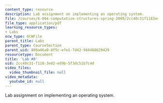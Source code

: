 ```yaml
---
content_type: resource
description: Lab assignment on implementing an operating system.
file: /courses/6-004-computation-structures-spring-2009/2cc40c31f1183ed2ed9b5f3dc51b7c4d_MIT6_004s09_lab08.pdf
file_type: application/pdf
learning_resource_types:
- Labs
ocw_type: OCWFile
parent_title: Labs
parent_type: CourseSection
parent_uid: 809a46a0-df5c-efe1-7d42-984488629429
resourcetype: Document
title: 'Lab #8'
uid: 2cc40c31-f118-3ed2-ed9b-5f3dc51b7c4d
video_files:
  video_thumbnail_file: null
video_metadata:
  youtube_id: null
---
```

Lab assignment on implementing an operating system.

